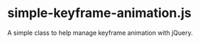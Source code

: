 simple-keyframe-animation.js
============================

A simple class to help manage keyframe animation with jQuery.
